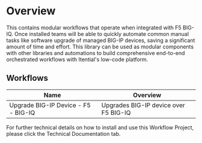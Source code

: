 # Overview 

This contains modular workflows that operate when integrated with F5 BIG-IQ. Once installed teams will be able to quickly automate common manual tasks like software upgrade of managed BIG-IP devices, saving a significant amount of time and effort. This library can be used as modular components with other libraries and automations to build comprehensive end-to-end orchestrated workflows with Itential's low-code platform.


## Workflows


<table>
  <thead>
    <tr>
      <th>Name</th>
      <th>Overview</th>
    </tr>
  </thead>
  <tbody>
    <tr>
      <td>Upgrade BIG-IP Device - F5 - BIG-IQ</td>
      <td>Upgrades BIG-IP device over F5 BIG-IQ</td>
    </tr>
  </tbody>
</table>

For further technical details on how to install and use this Workflow Project, please click the Technical Documentation tab. 
